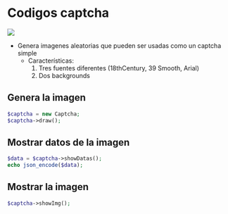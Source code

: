 Codigos captcha
=======

![](https://i.imgur.com/35T2UP7.png)

- Genera imagenes aleatorias que pueden ser usadas como un captcha simple
  - Características: 
    1. Tres fuentes diferentes (18thCentury, 39 Smooth, Arial)
    2. Dos backgrounds

Genera la imagen
---------

```php
$captcha = new Captcha;
$captcha->draw();
```


Mostrar datos de la imagen
--------

```php
$data = $captcha->showDatas();
echo json_encode($data);
```


Mostrar la imagen
---------

```php
$captcha->showImg();
```


